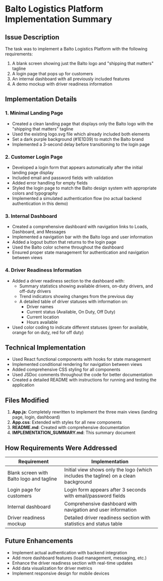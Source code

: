 # Balto Logistics Platform Implementation Summary

## Issue Description

The task was to implement a Balto Logistics Platform with the following requirements:

1. A blank screen showing just the Balto logo and "shipping that matters" tagline
2. A login page that pops up for customers
3. An internal dashboard with all previously included features
4. A demo mockup with driver readiness information

## Implementation Details

### 1. Minimal Landing Page

- Created a clean landing page that displays only the Balto logo with the "shipping that matters" tagline
- Used the existing logo.svg file which already included both elements
- Set a dark purple background (#1E1D39) to match the Balto brand
- Implemented a 3-second delay before transitioning to the login page

### 2. Customer Login Page

- Developed a login form that appears automatically after the initial landing page display
- Included email and password fields with validation
- Added error handling for empty fields
- Styled the login page to match the Balto design system with appropriate colors and typography
- Implemented a simulated authentication flow (no actual backend authentication in this demo)

### 3. Internal Dashboard

- Created a comprehensive dashboard with navigation links to Loads, Dashboard, and Messages
- Implemented a navigation bar with the Balto logo and user information
- Added a logout button that returns to the login page
- Used the Balto color scheme throughout the dashboard
- Ensured proper state management for authentication and navigation between views

### 4. Driver Readiness Information

- Added a driver readiness section to the dashboard with:
  - Summary statistics showing available drivers, on-duty drivers, and off-duty drivers
  - Trend indicators showing changes from the previous day
  - A detailed table of driver statuses with information on:
    - Driver names
    - Current status (Available, On Duty, Off Duty)
    - Current location
    - Hours available
- Used color coding to indicate different statuses (green for available, orange for on duty, red for off duty)

## Technical Implementation

- Used React functional components with hooks for state management
- Implemented conditional rendering for navigation between views
- Added comprehensive CSS styling for all components
- Used JSDoc comments throughout the code for better documentation
- Created a detailed README with instructions for running and testing the application

## Files Modified

1. **App.js**: Completely rewritten to implement the three main views (landing page, login, dashboard)
2. **App.css**: Extended with styles for all new components
3. **README.md**: Created with comprehensive documentation
4. **IMPLEMENTATION_SUMMARY.md**: This summary document

## How Requirements Were Addressed

| Requirement | Implementation |
|-------------|----------------|
| Blank screen with Balto logo and tagline | Initial view shows only the logo (which includes the tagline) on a clean background |
| Login page for customers | Login form appears after 3 seconds with email/password fields |
| Internal dashboard | Comprehensive dashboard with navigation and user information |
| Driver readiness mockup | Detailed driver readiness section with statistics and status table |

## Future Enhancements

- Implement actual authentication with backend integration
- Add more dashboard features (load management, messaging, etc.)
- Enhance the driver readiness section with real-time updates
- Add data visualization for driver metrics
- Implement responsive design for mobile devices